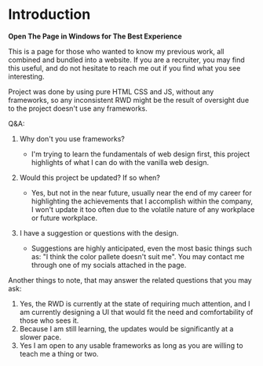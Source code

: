 # Introduction
**Open The Page in Windows for The Best Experience**

This is a page for those who wanted to know my previous work, all combined and bundled into a website. If you are a recruiter, you may find this useful, and do not hesitate to reach me out if you find what you see interesting. 

Project was done by using pure HTML CSS and JS, without any frameworks, so any inconsistent RWD might be the result of oversight due to the project doesn't use any frameworks. 

Q&A:
1. Why don't you use frameworks?
   - I'm trying to learn the fundamentals of web design first, this project highlights of what I can do with the vanilla web design.

2. Would this project be updated? If so when?
   - Yes, but not in the near future, usually near the end of my career for highlighting the achievements that I accomplish within the company, I won't update it too often due to the volatile nature of any workplace or future workplace.

3. I have a suggestion or questions with the design.
   - Suggestions are highly anticipated, even the most basic things such as: "I think the color pallete doesn't suit me". You may contact me through one of my socials attached in the page.

Another things to note, that may answer the related questions that you may ask:
1. Yes, the RWD is currently at the state of requiring much attention, and I am currently designing a UI that would fit the need and comfortability of those who sees it.
2. Because I am still learning, the updates would be significantly at a slower pace.
3. Yes I am open to any usable frameworks as long as you are willing to teach me a thing or two.
